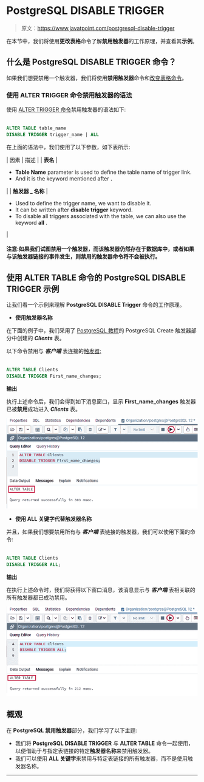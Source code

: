 # PostgreSQL DISABLE TRIGGER

> 原文：<https://www.javatpoint.com/postgresql-disable-trigger>

在本节中，我们将使用**更改表格**命令了解**禁用触发器**的工作原理，并查看其**示例**。

## 什么是 PostgreSQL DISABLE TRIGGER 命令？

如果我们想要禁用一个触发器，我们将使用**禁用触发器**命令和[改变表格命令](https://www.javatpoint.com/postgresql-alter-table)。

### 使用 ALTER TRIGGER 命令禁用触发器的语法

使用 [ALTER TRIGGER 命令](postgresql-alter-trigger)禁用触发器的语法如下:

```sql

ALTER TABLE table_name
DISABLE TRIGGER trigger_name | ALL

```

在上面的语法中，我们使用了以下参数，如下表所示:

| 因素 | 描述 |
| **表名** | 

*   **Table Name** parameter is used to define the table name of trigger link.
*   And it is the keyword mentioned after **.**

 |
| **触发器 _ 名称** | 

*   Used to define the trigger name, we want to disable it.
*   It can be written after **disable trigger** keyword.
*   To disable all triggers associated with the table, we can also use the keyword **all** .

 |

#### 注意:如果我们试图禁用一个触发器，而该触发器仍然存在于数据库中，或者如果与该触发器链接的事件发生，则禁用的触发器命令将不会被执行。

## 使用 ALTER TABLE 命令的 PostgreSQL DISABLE TRIGGER 示例

让我们看一个示例来理解 **PostgreSQL DISABLE Trigger** 命令的工作原理。

*   **使用触发器名称**

在下面的例子中，我们采用了 [PostgreSQL 教程](https://www.javatpoint.com/postgresql-tutorial)的 PostgreSQL Create 触发器部分中创建的 ***Clients*** 表。

以下命令禁用与 ***客户端*** 表连接的[触发器:](https://www.javatpoint.com/postgresql-trigger)

```sql

ALTER TABLE Clients
DISABLE TRIGGER First_name_changes;

```

**输出**

执行上述命令后，我们会得到如下消息窗口，显示 **First_name_changes** 触发器已被**禁用**成功进入 ***Clients*** 表。

![PostgreSQL DISABLE Trigger](img/75e60f07afd05cd5492a684123051bbf.png)

*   **使用 ALL 关键字代替触发器名称**

并且，如果我们想要禁用所有与 ***客户端*** 表链接的触发器，我们可以使用下面的命令:

```sql

ALTER TABLE Clients
DISABLE TRIGGER ALL;

```

**输出**

在执行上述命令时，我们将获得以下窗口消息，该消息显示与 ***客户端*** 表相关联的所有触发器都已成功禁用。

![PostgreSQL DISABLE Trigger](img/9548ccede224472be8d721e071598465.png)

## 概观

在 **PostgreSQL 禁用触发器**部分，我们学习了以下主题:

*   我们将 **PostgreSQL DISABLE TRIGGER** 与 **ALTER TABLE** 命令一起使用，以便借助于与指定表链接的特定**触发器名称**来禁用触发器。
*   我们可以使用 **ALL 关键字**来禁用与特定表链接的所有触发器，而不是使用触发器名称。

* * *